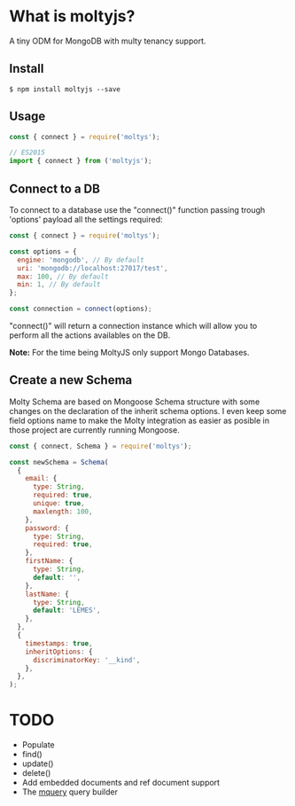 # What is moltyjs?

A tiny ODM for MongoDB with multy tenancy support.

## Install

```shell
$ npm install moltyjs --save
```

## Usage

```javascript
const { connect } = require('moltys');

// ES2015
import { connect } from ('moltyjs');
```

## Connect to a DB

To connect to a database use the "connect()" function passing trough 'options' payload all the settings required:

```javascript
const { connect } = require('moltys');

const options = {
  engine: 'mongodb', // By default
  uri: 'mongodb://localhost:27017/test',
  max: 100, // By default
  min: 1, // By default
};

const connection = connect(options);
```

"connect()" will return a connection instance which will allow you to perform all the actions availables on the DB.

**Note:** For the time being MoltyJS only support Mongo Databases.

## Create a new Schema

Molty Schema are based on Mongoose Schema structure with some changes on the declaration of the inherit schema options. I even keep some field options name to make the Molty integration as easier as posible in those project are currently running Mongoose.

```javascript
const { connect, Schema } = require('moltys');

const newSchema = Schema(
  {
    email: {
      type: String,
      required: true,
      unique: true,
      maxlength: 100,
    },
    password: {
      type: String,
      required: true,
    },
    firstName: {
      type: String,
      default: '',
    },
    lastName: {
      type: String,
      default: 'LEMES',
    },
  },
  {
    timestamps: true,
    inheritOptions: {
      discriminatorKey: '__kind',
    },
  },
);
```

# TODO

* Populate
* find()
* update()
* delete()
* Add embedded documents and ref document support
* The [mquery](https://github.com/aheckmann/mquery) query builder
